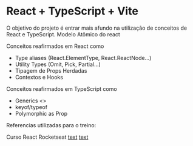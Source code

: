 # React + TypeScript + Vite

O objetivo do projeto é entrar mais afundo na utilização de conceitos de React e TypeScript.
Modelo Atômico do react

Conceitos reafirmados em React como
  - Type aliases (React.ElementType, React.ReactNode...)
  - Utility Types (Omit, Pick, Partial...)
  - Tipagem de Props Herdadas
  - Contextos e Hooks

Conceitos reafirmados em TypeScript como
  - Generics <>  
  - keyof/typeof
  - Polymorphic as Prop


Referencias utilizadas para o treino:

Curso React Rocketseat
[text](https://www.youtube.com/watch?v=6M9aZzm-kEc)
[text](https://www.youtube.com/watch?v=EcCTIExsqmI)